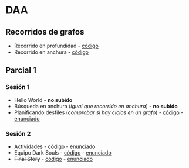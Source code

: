 # DAA
## Recorridos de grafos
- Recorrido en profundidad - [código](https://github.com/RamsayBoy/DAA/blob/master/src/recorridosGrafos/BusquedaProfundidad.java)
- Recorrido en anchura - [código](https://github.com/RamsayBoy/DAA/blob/master/src/recorridosGrafos/BusquedaAnchura.java)
## Parcial 1
### Sesión 1
- Hello World - **no subido**
- Búsqueda en anchura (_igual que recorrido en anchura_) - **no subido**
- Planificando desfiles (_comprobar si hay ciclos en un grafo_) - [código](https://github.com/RamsayBoy/DAA/blob/master/src/primerParcial/sesion1/Ciclos.java) - [enunciado](https://github.com/RamsayBoy/DAA/blob/master/enunciadosSesiones/sesion1/planificandoDesfiles.pdf)
### Sesión 2
- Actividades - [código](https://github.com/RamsayBoy/DAA/blob/master/src/primerParcial/sesion2/Actividades.java) - [enunciado](https://github.com/RamsayBoy/DAA/blob/master/enunciadosSesiones/sesion2/actividades.pdf)
- Equipo Dark Souls - [código](https://github.com/RamsayBoy/DAA/blob/master/src/primerParcial/sesion2/EquipoDarkSouls.java) - [enunciado](https://github.com/RamsayBoy/DAA/blob/master/enunciadosSesiones/sesion2/equipoDarkSouls.pdf)
- ~~Final Story~~ - [código](https://github.com/RamsayBoy/DAA/blob/master/src/primerParcial/sesion2/FinalStory.java) - [enunciado](https://github.com/RamsayBoy/DAA/blob/master/enunciadosSesiones/sesion2/finalStory.pdf)

